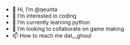 - 👋 Hi, I’m @qeunta
- 👀 I’m interested in coding 
- 🌱 I’m currently learning python
- 💞️ I’m looking to collaborate on game making
- 📫 How to reach me dat__ghoul

<!---
qeunta/qeunta is a ✨ special ✨ repository because its `README.md` (this file) appears on your GitHub profile.
You can click the Preview link to take a look at your changes.
--->
